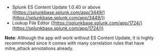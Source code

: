 * Splunk ES Content Update 1.0.40 or above ([https://splunkbase.splunk.com/app/3449/](https://splunkbase.splunk.com/app/3449/))
* Lookup File Editor ([https://splunkbase.splunk.com/app/1724/](https://splunkbase.splunk.com/app/1724/))

__Note__: Although the app will work without ES Content Update, it is highly recommended since it comes with many correlation rules that have mitre_attack annotations already.
